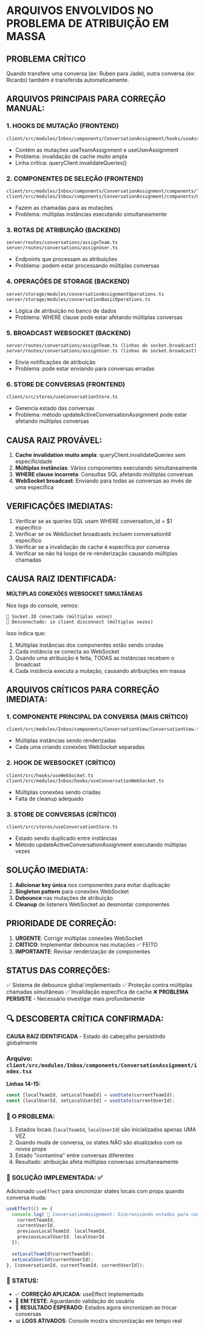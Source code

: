 # ARQUIVOS ENVOLVIDOS NO PROBLEMA DE ATRIBUIÇÃO EM MASSA

## PROBLEMA CRÍTICO
Quando transfere uma conversa (ex: Ruben para Jade), outra conversa (ex: Ricardo) também é transferida automaticamente.

## ARQUIVOS PRINCIPAIS PARA CORREÇÃO MANUAL:

### 1. HOOKS DE MUTAÇÃO (FRONTEND)
```
client/src/modules/Inbox/components/ConversationAssignment/hooks/useAssignmentMutations.ts
```
- Contém as mutações useTeamAssignment e useUserAssignment
- Problema: invalidação de cache muito ampla
- Linha crítica: queryClient.invalidateQueries()

### 2. COMPONENTES DE SELEÇÃO (FRONTEND)
```
client/src/modules/Inbox/components/ConversationAssignment/components/TeamSelector.tsx
client/src/modules/Inbox/components/ConversationAssignment/components/UserSelector.tsx
```
- Fazem as chamadas para as mutações
- Problema: múltiplas instâncias executando simultaneamente

### 3. ROTAS DE ATRIBUIÇÃO (BACKEND)
```
server/routes/conversations/assignTeam.ts
server/routes/conversations/assignUser.ts
```
- Endpoints que processam as atribuições
- Problema: podem estar processando múltiplas conversas

### 4. OPERAÇÕES DE STORAGE (BACKEND)
```
server/storage/modules/conversationAssignmentOperations.ts
server/storage/modules/conversationBasicOperations.ts
```
- Lógica de atribuição no banco de dados
- Problema: WHERE clause pode estar afetando múltiplas conversas

### 5. BROADCAST WEBSOCKET (BACKEND)
```
server/routes/conversations/assignTeam.ts (linhas do socket.broadcast)
server/routes/conversations/assignUser.ts (linhas do socket.broadcast)
```
- Envia notificações de atribuição
- Problema: pode estar enviando para conversas erradas

### 6. STORE DE CONVERSAS (FRONTEND)
```
client/src/stores/useConversationStore.ts
```
- Gerencia estado das conversas
- Problema: método updateActiveConversationAssignment pode estar afetando múltiplas conversas

## CAUSA RAIZ PROVÁVEL:
1. **Cache invalidation muito ampla**: queryClient.invalidateQueries sem especificidade
2. **Múltiplas instâncias**: Vários componentes executando simultaneamente
3. **WHERE clause incorreta**: Consultas SQL afetando múltiplas conversas
4. **WebSocket broadcast**: Enviando para todas as conversas ao invés de uma específica

## VERIFICAÇÕES IMEDIATAS:
1. Verificar se as queries SQL usam WHERE conversation_id = $1 específico
2. Verificar se os WebSocket broadcasts incluem conversationId específico
3. Verificar se a invalidação de cache é específica por conversa
4. Verificar se não há loops de re-renderização causando múltiplas chamadas

## CAUSA RAIZ IDENTIFICADA:
**MÚLTIPLAS CONEXÕES WEBSOCKET SIMULTÂNEAS**

Nos logs do console, vemos:
```
🔌 Socket.IO conectado (múltiplas vezes)
🔌 Desconectado: io client disconnect (múltiplas vezes)
```

Isso indica que:
1. Múltiplas instâncias dos componentes estão sendo criadas
2. Cada instância se conecta ao WebSocket
3. Quando uma atribuição é feita, TODAS as instâncias recebem o broadcast
4. Cada instância executa a mutação, causando atribuições em massa

## ARQUIVOS CRÍTICOS PARA CORREÇÃO IMEDIATA:

### 1. COMPONENTE PRINCIPAL DA CONVERSA (MAIS CRÍTICO)
```
client/src/modules/Inbox/components/ConversationView/ConversationView.tsx
```
- Múltiplas instâncias sendo renderizadas
- Cada uma criando conexões WebSocket separadas

### 2. HOOK DE WEBSOCKET (CRÍTICO)
```
client/src/hooks/useWebSocket.ts
client/src/modules/Inbox/hooks/useConversationWebSocket.ts
```
- Múltiplas conexões sendo criadas
- Falta de cleanup adequado

### 3. STORE DE CONVERSAS (CRÍTICO)
```
client/src/stores/useConversationStore.ts
```
- Estado sendo duplicado entre instâncias
- Método updateActiveConversationAssignment executando múltiplas vezes

## SOLUÇÃO IMEDIATA:
1. **Adicionar key única** nos componentes para evitar duplicação
2. **Singleton pattern** para conexões WebSocket
3. **Debounce** nas mutações de atribuição
4. **Cleanup** de listeners WebSocket ao desmontar componentes

## PRIORIDADE DE CORREÇÃO:
1. **URGENTE**: Corrigir múltiplas conexões WebSocket
2. **CRÍTICO**: Implementar debounce nas mutações ✅ FEITO
3. **IMPORTANTE**: Revisar renderização de componentes

## STATUS DAS CORREÇÕES:
✅ Sistema de debounce global implementado
✅ Proteção contra múltiplas chamadas simultâneas 
✅ Invalidação específica de cache
❌ **PROBLEMA PERSISTE** - Necessário investigar mais profundamente

## 🔍 DESCOBERTA CRÍTICA CONFIRMADA:
**CAUSA RAIZ IDENTIFICADA** - Estado do cabeçalho persistindo globalmente

### Arquivo: `client/src/modules/Inbox/components/ConversationAssignment/index.tsx`
**Linhas 14-15:**
```typescript
const [localTeamId, setLocalTeamId] = useState(currentTeamId);
const [localUserId, setLocalUserId] = useState(currentUserId);
```

### 🚨 O PROBLEMA:
1. Estados locais (`localTeamId`, `localUserId`) são inicializados apenas UMA VEZ
2. Quando muda de conversa, os states NÃO são atualizados com os novos props
3. Estado "contamina" entre conversas diferentes
4. Resultado: atribuição afeta múltiplas conversas simultaneamente

### 🔧 SOLUÇÃO IMPLEMENTADA: ✅
Adicionado `useEffect` para sincronizar states locais com props quando conversa muda:

```typescript
useEffect(() => {
  console.log(`🔄 ConversationAssignment: Sincronizando estados para conversa ${conversationId}`, {
    currentTeamId,
    currentUserId,
    previousLocalTeamId: localTeamId,
    previousLocalUserId: localUserId
  });
  
  setLocalTeamId(currentTeamId);
  setLocalUserId(currentUserId);
}, [conversationId, currentTeamId, currentUserId]);
```

### 📍 STATUS:
- ✅ **CORREÇÃO APLICADA**: useEffect implementado
- 🔄 **EM TESTE**: Aguardando validação do usuário
- 🎯 **RESULTADO ESPERADO**: Estados agora sincronizam ao trocar conversas
- 📊 **LOGS ATIVADOS**: Console mostra sincronização em tempo real